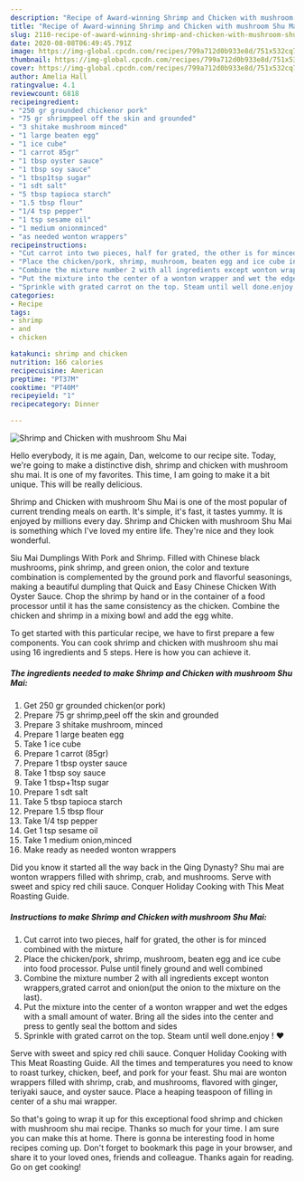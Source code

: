 ```yaml
---
description: "Recipe of Award-winning Shrimp and Chicken with mushroom Shu Mai"
title: "Recipe of Award-winning Shrimp and Chicken with mushroom Shu Mai"
slug: 2110-recipe-of-award-winning-shrimp-and-chicken-with-mushroom-shu-mai
date: 2020-08-08T06:49:45.791Z
image: https://img-global.cpcdn.com/recipes/799a712d0b933e8d/751x532cq70/shrimp-and-chicken-with-mushroom-shu-mai-recipe-main-photo.jpg
thumbnail: https://img-global.cpcdn.com/recipes/799a712d0b933e8d/751x532cq70/shrimp-and-chicken-with-mushroom-shu-mai-recipe-main-photo.jpg
cover: https://img-global.cpcdn.com/recipes/799a712d0b933e8d/751x532cq70/shrimp-and-chicken-with-mushroom-shu-mai-recipe-main-photo.jpg
author: Amelia Hall
ratingvalue: 4.1
reviewcount: 6818
recipeingredient:
- "250 gr grounded chickenor pork"
- "75 gr shrimppeel off the skin and grounded"
- "3 shitake mushroom minced"
- "1 large beaten egg"
- "1 ice cube"
- "1 carrot 85gr"
- "1 tbsp oyster sauce"
- "1 tbsp soy sauce"
- "1 tbsp1tsp sugar"
- "1 sdt salt"
- "5 tbsp tapioca starch"
- "1.5 tbsp flour"
- "1/4 tsp pepper"
- "1 tsp sesame oil"
- "1 medium onionminced"
- "as needed wonton wrappers"
recipeinstructions:
- "Cut carrot into two pieces, half for grated, the other is for minced combined with the mixture"
- "Place the chicken/pork, shrimp, mushroom, beaten egg and ice cube into food processor. Pulse until finely ground and well combined"
- "Combine the mixture number 2 with all ingredients except wonton wrappers,grated carrot and onion(put the onion to the mixture on the last)."
- "Put the mixture into the center of a wonton wrapper and wet the edges with a small amount of water. Bring all the sides into the center and press to gently seal the bottom and sides"
- "Sprinkle with grated carrot on the top. Steam until well done.enjoy ! ♥️"
categories:
- Recipe
tags:
- shrimp
- and
- chicken

katakunci: shrimp and chicken 
nutrition: 166 calories
recipecuisine: American
preptime: "PT37M"
cooktime: "PT40M"
recipeyield: "1"
recipecategory: Dinner

---
```



![Shrimp and Chicken with mushroom Shu Mai](https://img-global.cpcdn.com/recipes/799a712d0b933e8d/751x532cq70/shrimp-and-chicken-with-mushroom-shu-mai-recipe-main-photo.jpg)

Hello everybody, it is me again, Dan, welcome to our recipe site. Today, we're going to make a distinctive dish, shrimp and chicken with mushroom shu mai. It is one of my favorites. This time, I am going to make it a bit unique. This will be really delicious.

Shrimp and Chicken with mushroom Shu Mai is one of the most popular of current trending meals on earth. It's simple, it's fast, it tastes yummy. It is enjoyed by millions every day. Shrimp and Chicken with mushroom Shu Mai is something which I've loved my entire life. They're nice and they look wonderful.

Siu Mai Dumplings With Pork and Shrimp. Filled with Chinese black mushrooms, pink shrimp, and green onion, the color and texture combination is complemented by the ground pork and flavorful seasonings, making a beautiful dumpling that Quick and Easy Chinese Chicken With Oyster Sauce. Chop the shrimp by hand or in the container of a food processor until it has the same consistency as the chicken. Combine the chicken and shrimp in a mixing bowl and add the egg white.


To get started with this particular recipe, we have to first prepare a few components. You can cook shrimp and chicken with mushroom shu mai using 16 ingredients and 5 steps. Here is how you can achieve it.

<!--inarticleads1-->

##### The ingredients needed to make Shrimp and Chicken with mushroom Shu Mai:

1. Get 250 gr grounded chicken(or pork)
1. Prepare 75 gr shrimp,peel off the skin and grounded
1. Prepare 3 shitake mushroom, minced
1. Prepare 1 large beaten egg
1. Take 1 ice cube
1. Prepare 1 carrot (85gr)
1. Prepare 1 tbsp oyster sauce
1. Take 1 tbsp soy sauce
1. Take 1 tbsp+1tsp sugar
1. Prepare 1 sdt salt
1. Take 5 tbsp tapioca starch
1. Prepare 1.5 tbsp flour
1. Take 1/4 tsp pepper
1. Get 1 tsp sesame oil
1. Take 1 medium onion,minced
1. Make ready as needed wonton wrappers


Did you know it started all the way back in the Qing Dynasty? Shu mai are wonton wrappers filled with shrimp, crab, and mushrooms. Serve with sweet and spicy red chili sauce. Conquer Holiday Cooking with This Meat Roasting Guide. 

<!--inarticleads2-->

##### Instructions to make Shrimp and Chicken with mushroom Shu Mai:

1. Cut carrot into two pieces, half for grated, the other is for minced combined with the mixture
1. Place the chicken/pork, shrimp, mushroom, beaten egg and ice cube into food processor. Pulse until finely ground and well combined
1. Combine the mixture number 2 with all ingredients except wonton wrappers,grated carrot and onion(put the onion to the mixture on the last).
1. Put the mixture into the center of a wonton wrapper and wet the edges with a small amount of water. Bring all the sides into the center and press to gently seal the bottom and sides
1. Sprinkle with grated carrot on the top. Steam until well done.enjoy ! ♥️


Serve with sweet and spicy red chili sauce. Conquer Holiday Cooking with This Meat Roasting Guide. All the times and temperatures you need to know to roast turkey, chicken, beef, and pork for your feast. Shu mai are wonton wrappers filled with shrimp, crab, and mushrooms, flavored with ginger, teriyaki sauce, and oyster sauce. Place a heaping teaspoon of filling in center of a shu mai wrapper. 

So that's going to wrap it up for this exceptional food shrimp and chicken with mushroom shu mai recipe. Thanks so much for your time. I am sure you can make this at home. There is gonna be interesting food in home recipes coming up. Don't forget to bookmark this page in your browser, and share it to your loved ones, friends and colleague. Thanks again for reading. Go on get cooking!

